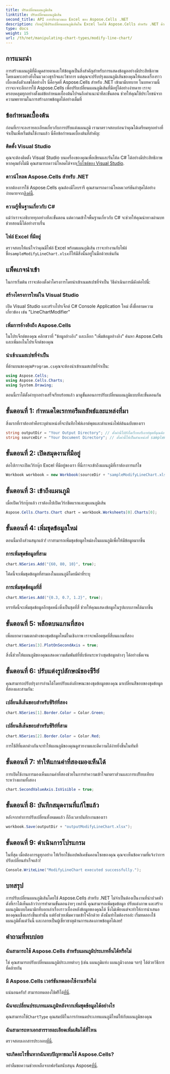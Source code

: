 ```yaml
---
title: ปรับเปลี่ยนแผนภูมิเส้น
linktitle: ปรับเปลี่ยนแผนภูมิเส้น
second_title: API การประมวลผล Excel ของ Aspose.Cells .NET
description: เรียนรู้วิธีปรับเปลี่ยนแผนภูมิเส้นใน Excel โดยใช้ Aspose.Cells สำหรับ .NET ด้วยคู่มือทีละขั้นตอนโดยละเอียดนี้
type: docs
weight: 15
url: /th/net/manipulating-chart-types/modify-line-chart/
---
```

## การแนะนำ

การสร้างแผนภูมิที่ดึงดูดสายตาและให้ข้อมูลเป็นสิ่งสำคัญสำหรับการแสดงข้อมูลอย่างมีประสิทธิภาพ โดยเฉพาะอย่างยิ่งในแวดวงธุรกิจและวิชาการ แต่คุณจะปรับปรุงแผนภูมิเส้นของคุณให้แสดงเรื่องราวเบื้องหลังตัวเลขได้อย่างไร นี่คือจุดที่ Aspose.Cells สำหรับ .NET เข้ามามีบทบาท ในบทความนี้ เราจะเจาะลึกการใช้ Aspose.Cells เพื่อปรับเปลี่ยนแผนภูมิเส้นที่มีอยู่ได้อย่างง่ายดาย เราจะครอบคลุมทุกอย่างตั้งแต่ข้อกำหนดเบื้องต้นไปจนถึงคำแนะนำทีละขั้นตอน ช่วยให้คุณใช้ประโยชน์จากความพยายามในการสร้างภาพข้อมูลได้อย่างเต็มที่ 

## ข้อกำหนดเบื้องต้น 

ก่อนที่เราจะลงรายละเอียดเกี่ยวกับการปรับแต่งแผนภูมิ เรามาตรวจสอบก่อนว่าคุณได้เตรียมทุกอย่างที่จำเป็นเพื่อเริ่มต้นใช้งานแล้ว นี่คือข้อกำหนดเบื้องต้นที่สำคัญ:

### ติดตั้ง Visual Studio
 คุณจะต้องติดตั้ง Visual Studio บนเครื่องของคุณเพื่อเขียนและรันโค้ด C# ได้อย่างมีประสิทธิภาพ หากคุณยังไม่มี คุณสามารถดาวน์โหลดได้จาก[เว็บไซต์ของ Visual Studio](https://visualstudio.microsoft.com/).

### ดาวน์โหลด Aspose.Cells สำหรับ .NET
 หากต้องการใช้ Aspose.Cells คุณต้องมีไลบรารี คุณสามารถดาวน์โหลดเวอร์ชันล่าสุดได้อย่างง่ายดายจาก[ลิงค์นี้](https://releases.aspose.com/cells/net/).

### ความรู้พื้นฐานเกี่ยวกับ C#
แม้ว่าเราจะอธิบายทุกอย่างทีละขั้นตอน แต่ความเข้าใจพื้นฐานเกี่ยวกับ C# จะช่วยให้คุณนำทางผ่านบทช่วยสอนนี้ได้อย่างราบรื่น

### ไฟล์ Excel ที่มีอยู่
 ตรวจสอบให้แน่ใจว่าคุณมีไฟล์ Excel พร้อมแผนภูมิเส้น เราจะทำงานกับไฟล์ชื่อ`sampleModifyLineChart.xlsx`ก็ให้มีสิ่งนั้นอยู่ในมือด้วยเช่นกัน 

## แพ็คเกจนำเข้า

ในการเริ่มต้น เราจะต้องตั้งค่าโครงการโดยนำเข้าเนมสเปซที่จำเป็น วิธีดำเนินการมีดังต่อไปนี้:

### สร้างโครงการใหม่ใน Visual Studio
เปิด Visual Studio และสร้างโปรเจ็กต์ C# Console Application ใหม่ ตั้งชื่อตามความเกี่ยวข้อง เช่น "LineChartModifier"

### เพิ่มการอ้างอิงถึง Aspose.Cells
ในโปรเจ็กต์ของคุณ คลิกขวาที่ "ข้อมูลอ้างอิง" และเลือก "เพิ่มข้อมูลอ้างอิง" ค้นหา Aspose.Cells และเพิ่มลงในโปรเจ็กต์ของคุณ

### นำเข้าเนมสเปซที่จำเป็น
 ที่ด้านบนของคุณ`Program.cs`คุณจะต้องนำเข้าเนมสเปซที่จำเป็น:

```csharp
using Aspose.Cells;
using Aspose.Cells.Charts;
using System.Drawing;
```

ตอนนี้เราได้ตั้งค่าทุกอย่างเสร็จเรียบร้อยแล้ว มาดูขั้นตอนการปรับเปลี่ยนแผนภูมิแบบทีละขั้นตอนกัน

## ขั้นตอนที่ 1: กำหนดไดเรกทอรีผลลัพธ์และแหล่งที่มา

สิ่งแรกที่เราต้องทำคือระบุตำแหน่งที่จะบันทึกไฟล์เอาต์พุตและตำแหน่งไฟล์ต้นฉบับของเรา 

```csharp
string outputDir = "Your Output Directory"; // ตั้งค่านี้ไปยังไดเร็กทอรีเอาท์พุตที่คุณต้องการ
string sourceDir = "Your Document Directory"; // ตั้งค่านี้ให้เป็นตำแหน่งที่ sampleModifyLineChart.xlsx ของคุณตั้งอยู่
```

## ขั้นตอนที่ 2: เปิดสมุดงานที่มีอยู่

ต่อไปเราจะเปิดเวิร์กบุ๊ก Excel ที่มีอยู่ของเรา ที่นี่เราจะเข้าถึงแผนภูมิที่เราต้องการแก้ไข

```csharp
Workbook workbook = new Workbook(sourceDir + "sampleModifyLineChart.xlsx");
```

## ขั้นตอนที่ 3: เข้าถึงแผนภูมิ

เมื่อเปิดเวิร์กบุ๊กแล้ว เราต้องไปเปิดเวิร์กชีตแรกและดูแผนภูมิเส้น

```csharp
Aspose.Cells.Charts.Chart chart = workbook.Worksheets[0].Charts[0];
```

## ขั้นตอนที่ 4: เพิ่มชุดข้อมูลใหม่

ตอนนี้มาถึงส่วนสนุกแล้ว! เราสามารถเพิ่มชุดข้อมูลใหม่ลงในแผนภูมิเพื่อให้มีข้อมูลมากขึ้น

### การเพิ่มชุดข้อมูลที่สาม
```csharp
chart.NSeries.Add("{60, 80, 10}", true);
```
โค้ดนี้จะเพิ่มชุดข้อมูลที่สามลงในแผนภูมิโดยมีค่าที่ระบุ

### การเพิ่มชุดข้อมูลที่สี่
```csharp
chart.NSeries.Add("{0.3, 0.7, 1.2}", true);
```
บรรทัดนี้จะเพิ่มชุดข้อมูลอีกชุดหนึ่งซึ่งเป็นชุดที่สี่ ช่วยให้คุณแสดงข้อมูลในรูปแบบภาพได้มากขึ้น

## ขั้นตอนที่ 5: พล็อตบนแกนที่สอง

เพื่อแยกความแตกต่างของชุดข้อมูลใหม่ในเชิงภาพ เราจะพล็อตชุดที่สี่บนแกนที่สอง

```csharp
chart.NSeries[3].PlotOnSecondAxis = true;
```
สิ่งนี้ช่วยให้แผนภูมิของคุณแสดงความสัมพันธ์ที่ซับซ้อนระหว่างชุดข้อมูลต่างๆ ได้อย่างชัดเจน

## ขั้นตอนที่ 6: ปรับแต่งรูปลักษณ์ของซีรีย์

คุณสามารถปรับปรุงการอ่านได้โดยปรับแต่งลักษณะของชุดข้อมูลของคุณ มาเปลี่ยนสีขอบของชุดข้อมูลที่สองและสามกัน:

### เปลี่ยนสีเส้นขอบสำหรับซีรีย์ที่สอง
```csharp
chart.NSeries[1].Border.Color = Color.Green;
```

### เปลี่ยนสีเส้นขอบสำหรับซีรีย์ที่สาม
```csharp
chart.NSeries[2].Border.Color = Color.Red;
```

การใช้สีที่แตกต่างกันจะทำให้แผนภูมิของคุณดูสวยงามและตีความได้ง่ายยิ่งขึ้นในทันที 

## ขั้นตอนที่ 7: ทำให้แกนค่าที่สองมองเห็นได้

การเปิดใช้งานการมองเห็นแกนค่าที่สองช่วยในการทำความเข้าใจมาตราส่วนและการเปรียบเทียบระหว่างแกนทั้งสอง

```csharp
chart.SecondValueAxis.IsVisible = true;
```

## ขั้นตอนที่ 8: บันทึกสมุดงานที่แก้ไขแล้ว

หลังจากทำการปรับเปลี่ยนทั้งหมดแล้ว ก็ถึงเวลาบันทึกงานของเรา 

```csharp
workbook.Save(outputDir + "outputModifyLineChart.xlsx");
```

## ขั้นตอนที่ 9: ดำเนินการโปรแกรม

ในที่สุด เมื่อต้องการดูทุกอย่าง ให้เรียกใช้แอปพลิเคชันคอนโซลของคุณ คุณจะเห็นข้อความที่แจ้งว่าการปรับเปลี่ยนสำเร็จแล้ว!

```csharp
Console.WriteLine("ModifyLineChart executed successfully.");
```

## บทสรุป 

การปรับเปลี่ยนแผนภูมิเส้นโดยใช้ Aspose.Cells สำหรับ .NET ไม่จำเป็นต้องเป็นงานที่น่าปวดหัว ดังที่เราได้เห็นแล้วว่าการทำตามขั้นตอนง่ายๆ เหล่านี้ คุณสามารถเพิ่มชุดข้อมูล ปรับแต่งภาพ และสร้างแผนภูมิแบบไดนามิกที่บอกเล่าเรื่องราวเบื้องหลังข้อมูลของคุณได้ ซึ่งไม่เพียงแต่จะทำให้การนำเสนอของคุณแข็งแกร่งขึ้นเท่านั้น แต่ยังช่วยเพิ่มความเข้าใจอีกด้วย ดังนั้นทำไมต้องรอล่ะ เริ่มทดลองใช้แผนภูมิตั้งแต่วันนี้ และกลายเป็นผู้เชี่ยวชาญด้านการแสดงภาพข้อมูลได้เลย!

## คำถามที่พบบ่อย

### ฉันสามารถใช้ Aspose.Cells สำหรับแผนภูมิประเภทอื่นได้หรือไม่
ใช่ คุณสามารถปรับเปลี่ยนแผนภูมิประเภทต่างๆ (เช่น แผนภูมิแท่ง แผนภูมิวงกลม ฯลฯ) ได้ด้วยวิธีการที่คล้ายกัน

### มี Aspose.Cells เวอร์ชันทดลองใช้งานหรือไม่
 แน่นอนครับ! สามารถทดลองใช้ฟรีได้[ที่นี่](https://releases.aspose.com/).

### ฉันจะเปลี่ยนประเภทแผนภูมิหลังจากเพิ่มชุดข้อมูลได้อย่างไร
คุณสามารถใช้`ChartType` คุณสมบัติในการกำหนดประเภทแผนภูมิใหม่ให้กับแผนภูมิของคุณ

### ฉันสามารถหาเอกสารรายละเอียดเพิ่มเติมได้ที่ไหน
 ตรวจสอบเอกสารประกอบ[ที่นี่](https://reference.aspose.com/cells/net/).

### จะเกิดอะไรขึ้นหากฉันพบปัญหาขณะใช้ Aspose.Cells?
 อย่าลืมขอความช่วยเหลือจากฟอรัมสนับสนุน Aspose[ที่นี่](https://forum.aspose.com/c/cells/9).